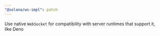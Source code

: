 ```yaml
---
"@solana/ws-impl": patch
---
```


Use native `WebSocket` for compatibility with server runtimes that support it, like Deno
